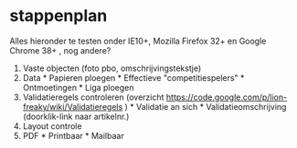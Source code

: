 # stappenplan #
Alles hieronder te testen onder IE10+, Mozilla Firefox 32+ en Google Chrome 38+ , nog andere?

  1. Vaste objecten (foto pbo, omschrijvingstekstje)
  1. Data
    * Papieren ploegen
    * Effectieve "competitiespelers"
    * Ontmoetingen
    * Liga ploegen
  1. Validatieregels controleren (overzicht https://code.google.com/p/lion-freaky/wiki/Validatieregels )
    * Validatie an sich
    * Validatieomschrijving (doorklik-link naar artikelnr.)
  1. Layout controle
  1. PDF
    * Printbaar
    * Mailbaar
